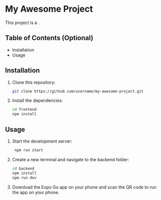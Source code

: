 # My Awesome Project

This project is a .

## Table of Contents (Optional)

- Installation
- Usage

## Installation

1. Clone this repository:
   ```bash
   git clone https://github.com/username/my-awesome-project.git
   ```
2. Install the dependencies:
   ```bash
   cd frontend
   npm install
   ```

## Usage

1. Start the development server:
   ```bash
    npm run start
   ```
2. Create a new terminal and navigate to the backend folder:
   ```bash
   cd backend
   npm install
   npm run dev
   ```
3. Download the Expo Go app on your phone and scan the QR code to run the app on your phone.
